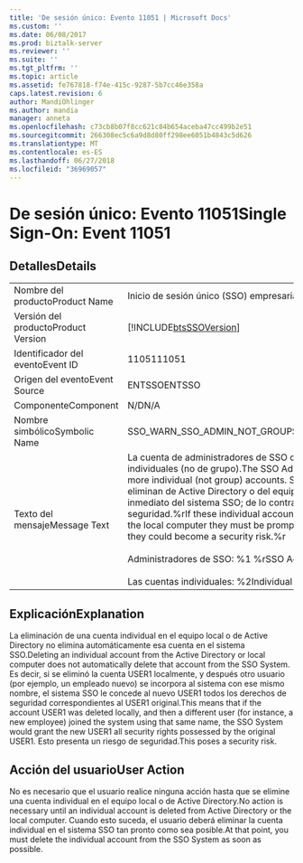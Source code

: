 ```yaml
---
title: 'De sesión único: Evento 11051 | Microsoft Docs'
ms.custom: ''
ms.date: 06/08/2017
ms.prod: biztalk-server
ms.reviewer: ''
ms.suite: ''
ms.tgt_pltfrm: ''
ms.topic: article
ms.assetid: fe767818-f74e-415c-9287-5b7cc46e358a
caps.latest.revision: 6
author: MandiOhlinger
ms.author: mandia
manager: anneta
ms.openlocfilehash: c73cb8b07f8cc621c84b654aceba47cc499b2e51
ms.sourcegitcommit: 266308ec5c6a9d8d80ff298ee6051b4843c5d626
ms.translationtype: MT
ms.contentlocale: es-ES
ms.lasthandoff: 06/27/2018
ms.locfileid: "36969057"
---
```

# <a name="single-sign-on-event-11051"></a><span data-ttu-id="2ce1f-102">De sesión único: Evento 11051</span><span class="sxs-lookup"><span data-stu-id="2ce1f-102">Single Sign-On: Event 11051</span></span>
## <a name="details"></a><span data-ttu-id="2ce1f-103">Detalles</span><span class="sxs-lookup"><span data-stu-id="2ce1f-103">Details</span></span>  
  
|                 |                                                                                                                                                                                                                                                                                                                                              |
|-----------------|----------------------------------------------------------------------------------------------------------------------------------------------------------------------------------------------------------------------------------------------------------------------------------------------------------------------------------------------|
|  <span data-ttu-id="2ce1f-104">Nombre del producto</span><span class="sxs-lookup"><span data-stu-id="2ce1f-104">Product Name</span></span>   |                                                                                                                                                          <span data-ttu-id="2ce1f-105">Inicio de sesión único (SSO) empresarial</span><span class="sxs-lookup"><span data-stu-id="2ce1f-105">Enterprise Single Sign-On</span></span>                                                                                                                                                           |
| <span data-ttu-id="2ce1f-106">Versión del producto</span><span class="sxs-lookup"><span data-stu-id="2ce1f-106">Product Version</span></span> |                                                                                                                                          [!INCLUDE[btsSSOVersion](../includes/btsssoversion-md.md)]                                                                                                                                          |
|    <span data-ttu-id="2ce1f-107">Identificador del evento</span><span class="sxs-lookup"><span data-stu-id="2ce1f-107">Event ID</span></span>     |                                                                                                                                                                    <span data-ttu-id="2ce1f-108">11051</span><span class="sxs-lookup"><span data-stu-id="2ce1f-108">11051</span></span>                                                                                                                                                                     |
|  <span data-ttu-id="2ce1f-109">Origen del evento</span><span class="sxs-lookup"><span data-stu-id="2ce1f-109">Event Source</span></span>   |                                                                                                                                                                    <span data-ttu-id="2ce1f-110">ENTSSO</span><span class="sxs-lookup"><span data-stu-id="2ce1f-110">ENTSSO</span></span>                                                                                                                                                                    |
|    <span data-ttu-id="2ce1f-111">Componente</span><span class="sxs-lookup"><span data-stu-id="2ce1f-111">Component</span></span>    |                                                                                                                                                                     <span data-ttu-id="2ce1f-112">N/D</span><span class="sxs-lookup"><span data-stu-id="2ce1f-112">N/A</span></span>                                                                                                                                                                      |
|  <span data-ttu-id="2ce1f-113">Nombre simbólico</span><span class="sxs-lookup"><span data-stu-id="2ce1f-113">Symbolic Name</span></span>  |                                                                                                                                                         <span data-ttu-id="2ce1f-114">SSO_WARN_SSO_ADMIN_NOT_GROUP</span><span class="sxs-lookup"><span data-stu-id="2ce1f-114">SSO_WARN_SSO_ADMIN_NOT_GROUP</span></span>                                                                                                                                                         |
|  <span data-ttu-id="2ce1f-115">Texto del mensaje</span><span class="sxs-lookup"><span data-stu-id="2ce1f-115">Message Text</span></span>   | <span data-ttu-id="2ce1f-116">La cuenta de administradores de SSO contiene una o varias cuentas individuales (no de grupo).</span><span class="sxs-lookup"><span data-stu-id="2ce1f-116">The SSO Administrators account contains one or more individual (not group) accounts.</span></span> <span data-ttu-id="2ce1f-117">Si estas cuentas individuales se eliminan de Active Directory o del equipo local, deberán quitarse de inmediato del sistema SSO; de lo contrario, se considerarán un riesgo de seguridad.%r</span><span class="sxs-lookup"><span data-stu-id="2ce1f-117">If these individual accounts are deleted from Active Directory or the local computer they must be promptly removed from the SSO system or they could become a security risk.%r</span></span><br /><br /> <span data-ttu-id="2ce1f-118">Administradores de SSO: %1 %r</span><span class="sxs-lookup"><span data-stu-id="2ce1f-118">SSO Administrators: %1%r</span></span><br /><br /> <span data-ttu-id="2ce1f-119">Las cuentas individuales: %2</span><span class="sxs-lookup"><span data-stu-id="2ce1f-119">Individual accounts: %2</span></span> |
  
## <a name="explanation"></a><span data-ttu-id="2ce1f-120">Explicación</span><span class="sxs-lookup"><span data-stu-id="2ce1f-120">Explanation</span></span>  
 <span data-ttu-id="2ce1f-121">La eliminación de una cuenta individual en el equipo local o de Active Directory no elimina automáticamente esa cuenta en el sistema SSO.</span><span class="sxs-lookup"><span data-stu-id="2ce1f-121">Deleting an individual account from the Active Directory or local computer does not automatically delete that account from the SSO System.</span></span> <span data-ttu-id="2ce1f-122">Es decir, si se eliminó la cuenta USER1 localmente, y después otro usuario (por ejemplo, un empleado nuevo) se incorpora al sistema con ese mismo nombre, el sistema SSO le concede al nuevo USER1 todos los derechos de seguridad correspondientes al USER1 original.</span><span class="sxs-lookup"><span data-stu-id="2ce1f-122">This means that if the account USER1 was deleted locally, and then a different user (for instance, a new employee) joined the system using that same name, the SSO System would grant the new USER1 all security rights possessed by the original USER1.</span></span> <span data-ttu-id="2ce1f-123">Esto presenta un riesgo de seguridad.</span><span class="sxs-lookup"><span data-stu-id="2ce1f-123">This poses a security risk.</span></span>  
  
## <a name="user-action"></a><span data-ttu-id="2ce1f-124">Acción del usuario</span><span class="sxs-lookup"><span data-stu-id="2ce1f-124">User Action</span></span>  
 <span data-ttu-id="2ce1f-125">No es necesario que el usuario realice ninguna acción hasta que se elimine una cuenta individual en el equipo local o de Active Directory.</span><span class="sxs-lookup"><span data-stu-id="2ce1f-125">No action is necessary until an individual account is deleted from Active Directory or the local computer.</span></span> <span data-ttu-id="2ce1f-126">Cuando esto suceda, el usuario deberá eliminar la cuenta individual en el sistema SSO tan pronto como sea posible.</span><span class="sxs-lookup"><span data-stu-id="2ce1f-126">At that point, you must delete the individual account from the SSO System as soon as possible.</span></span>